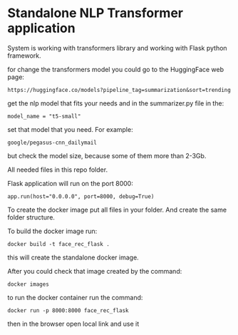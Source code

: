 # Standalone NLP Transformer application

System is working with transformers library and working with Flask python framework.

for change the transformers model you could go to the
HuggingFace web page:
```
https://huggingface.co/models?pipeline_tag=summarization&sort=trending
```
get the nlp model that fits your needs and in the summarizer.py
file in the:
```
model_name = "t5-small"
```
set that model that you need. For example:
```
google/pegasus-cnn_dailymail
```
but check the model size, because some of them more than 2-3Gb.

All needed files in this repo folder.

Flask application will run on the port 8000:
```
app.run(host="0.0.0.0", port=8000, debug=True)
```

To create the docker image put all files in your folder. 
And create the same folder structure.

To build the docker image run:
```
docker build -t face_rec_flask . 
```
this will create the standalone docker image.

After you could check that image created by the command:
```
docker images
```

to run the docker container run the command:
```
docker run -p 8000:8000 face_rec_flask
```

then in the browser open local link and use it